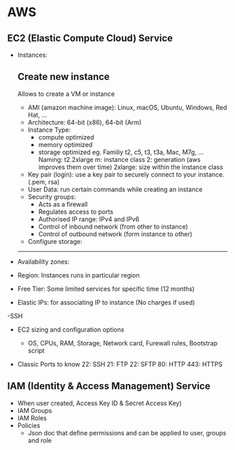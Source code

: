 # AWS

## EC2 (Elastic Compute Cloud) Service
- Instances:

	Create new instance
	-------------------
	Allows to create a VM or instance
	- AMI (amazon machine image): Linux, macOS, Ubuntu, Windows, Red Hat, ...
	- Architecture: 64-bit (x86), 64-bit (Arm)
	- Instance Type: 
		- compute optimized
		- memory optimized
		- storage optimized
		eg. Familiy t2, c5, t3, t3a, Mac, M7g, ...
		Naming: t2.2xlarge
		m: instance class
		2: generation (aws improves them over time)
		2xlarge: size within the instance class
	- Key pair (login): use a key pair to securely connect to your instance. (.pem, rsa)
	- User Data: run certain commands while creating an instance
	- Security groups: 
		- Acts as a firewall
		- Regulates access to ports
		- Authorised IP range: IPv4 and IPv6
		- Control of inbound network (from other to instance)
		- Control of outbound network (form instance to other)
	- Configure storage: 
	
	--------------------
	
- Availability zones: 
- Region: Instances runs in particular region
- Free Tier: Some limited services for specific time (12 months)
- Elastic IPs: for associating IP to instance (No charges if used)

-SSH

- EC2 sizing and configuration options
	- OS, CPUs, RAM, Storage, Network card, Furewall rules, Bootstrap script

- Classic Ports to know
	22: SSH
	21: FTP
	22: SFTP
	80: HTTP
	443: HTTPS
	
## IAM (Identity & Access Management) Service
- When user created, Access Key ID & Secret Access Key) 
- IAM Groups	
- IAM Roles
- Policies
	- Json doc that define permissions and can be applied to user, groups and role
